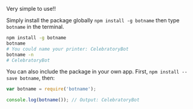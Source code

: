 Very simple to use!!

Simply install the package globally `npm install -g botname` then type `botname` in the terminal.

```sh
npm install -g botname
botname
# You could name your printer: CelebratoryBot
botname -n
# CelebratoryBot
```

You can also include the package in your own app. First, `npm install --save botname`, then:

```js
var botname = require('botname');

console.log(botname()); // Output: CelebratoryBot
```
